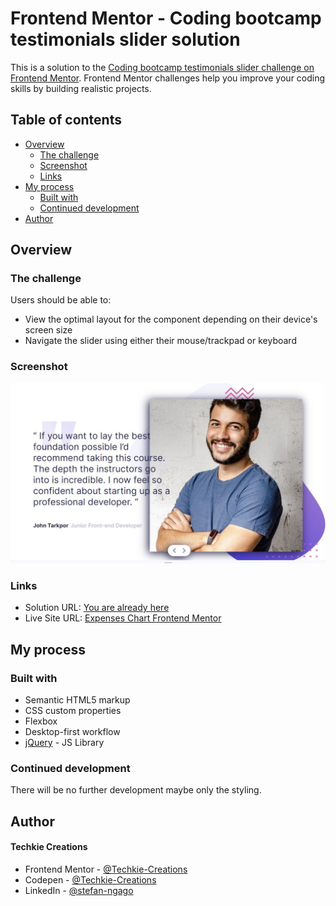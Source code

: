 # Frontend Mentor - Coding bootcamp testimonials slider solution

This is a solution to the [Coding bootcamp testimonials slider challenge on Frontend Mentor](https://www.frontendmentor.io/challenges/coding-bootcamp-testimonials-slider-4FNyLA8JL). Frontend Mentor challenges help you improve your coding skills by building realistic projects.

## Table of contents

- [Overview](#overview)
  - [The challenge](#the-challenge)
  - [Screenshot](#screenshot)
  - [Links](#links)
- [My process](#my-process)
  - [Built with](#built-with)
  - [Continued development](#continued-development)
- [Author](#author)

## Overview

### The challenge

Users should be able to:

- View the optimal layout for the component depending on their device's screen size
- Navigate the slider using either their mouse/trackpad or keyboard

### Screenshot

![Preview Image](./design/preview.jpg)

### Links

- Solution URL: [You are already here](https://github.com/Techkie-Creations/coding-bootcamp-frontendmentor)
- Live Site URL: [Expenses Chart Frontend Mentor](https://techkie-creations.github.io/coding-bootcamp-frontendmentor)

## My process

### Built with

- Semantic HTML5 markup
- CSS custom properties
- Flexbox
- Desktop-first workflow
- [jQuery](https://jquery.com/) - JS Library

### Continued development

There will be no further development maybe only the styling.

## Author

#### Techkie Creations

- Frontend Mentor - [@Techkie-Creations](https://www.frontendmentor.io/profile/Techkie-Creations)
- Codepen - [@Techkie-Creations](https://codepen.io/Tech--Guy)
- LinkedIn - [@stefan-ngago](https://www.linkedin.com/in/stefan-ngago)
